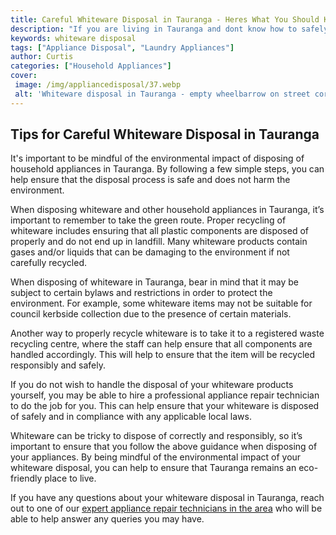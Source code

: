 ```yaml
---
title: Careful Whiteware Disposal in Tauranga - Heres What You Should Know
description: "If you are living in Tauranga and dont know how to safely dispose of whiteware items such as fridges learn how to do so properly in this blog post Find out tips and tricks to ensure you safely get rid of your whiteware"
keywords: whiteware disposal
tags: ["Appliance Disposal", "Laundry Appliances"]
author: Curtis
categories: ["Household Appliances"]
cover: 
 image: /img/appliancedisposal/37.webp
 alt: 'Whiteware disposal in Tauranga - empty wheelbarrow on street corner'
---
```

## Tips for Careful Whiteware Disposal in Tauranga
It's important to be mindful of the environmental impact of disposing of household appliances in Tauranga. By following a few simple steps, you can help ensure that the disposal process is safe and does not harm the environment.

When disposing whiteware and other household appliances in Tauranga, it’s important to remember to take the green route. Proper recycling of whiteware includes ensuring that all plastic components are disposed of properly and do not end up in landfill. Many whiteware products contain gases and/or liquids that can be damaging to the environment if not carefully recycled.

When disposing of whiteware in Tauranga, bear in mind that it may be subject to certain bylaws and restrictions in order to protect the environment. For example, some whiteware items may not be suitable for council kerbside collection due to the presence of certain materials.

Another way to properly recycle whiteware is to take it to a registered waste recycling centre, where the staff can help ensure that all components are handled accordingly. This will help to ensure that the item will be recycled responsibly and safely.

If you do not wish to handle the disposal of your whiteware products yourself, you may be able to hire a professional appliance repair technician to do the job for you. This can help ensure that your whiteware is disposed of safely and in compliance with any applicable local laws. 

Whiteware can be tricky to dispose of correctly and responsibly, so it’s important to ensure that you follow the above guidance when disposing of your appliances. By being mindful of the environmental impact of your whiteware disposal, you can help to ensure that Tauranga remains an eco-friendly place to live.

If you have any questions about your whiteware disposal in Tauranga, reach out to one of our [expert appliance repair technicians in the area](./pages/appliance-repair-technicians/new-zealand/tauranga) who will be able to help answer any queries you may have.
